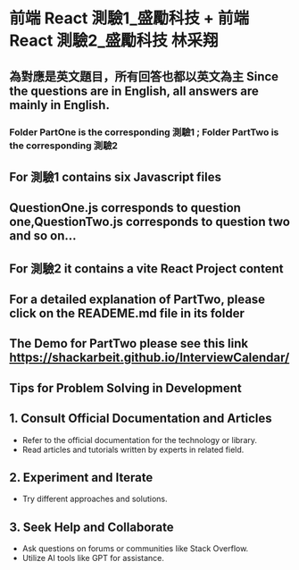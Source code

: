 # 前端 React 測驗1_盛勵科技 +  前端 React 測驗2_盛勵科技 林采翔
## 為對應是英文題目，所有回答也都以英文為主 Since the questions are in English, all answers are mainly in English.
### Folder PartOne is the corresponding 測驗1 ; Folder PartTwo is the corresponding 測驗2

## For 測驗1 contains six Javascript files
## QuestionOne.js corresponds to question one,QuestionTwo.js corresponds to question two and so on...

## For 測驗2 it contains a vite React Project content
##  For a detailed explanation of PartTwo, please click on the READEME.md file in its folder
## The Demo for PartTwo please see this link **https://shackarbeit.github.io/InterviewCalendar/** 

## Tips for Problem Solving in Development
## 1. Consult Official Documentation and Articles
- Refer to the official documentation for the technology or library.
- Read articles and tutorials written by experts in related field.

## 2. Experiment and Iterate
- Try different approaches and solutions.

## 3. Seek Help and Collaborate
- Ask questions on forums or communities like Stack Overflow.
- Utilize AI tools like GPT for assistance.


